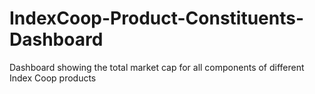 # IndexCoop-Product-Constituents-Dashboard
Dashboard showing the total market cap for all components of different Index Coop products

